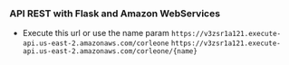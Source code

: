 ### API REST with Flask and Amazon WebServices

- Execute this url or use the name param
`https://v3zsr1a121.execute-api.us-east-2.amazonaws.com/corleone`
`https://v3zsr1a121.execute-api.us-east-2.amazonaws.com/corleone/{name}`